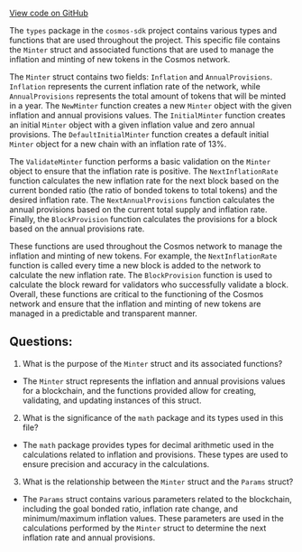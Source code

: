 [View code on GitHub](https://github.com/cosmos/cosmos-sdk/blob/main/x/mint/types/minter.go)

The `types` package in the `cosmos-sdk` project contains various types and functions that are used throughout the project. This specific file contains the `Minter` struct and associated functions that are used to manage the inflation and minting of new tokens in the Cosmos network.

The `Minter` struct contains two fields: `Inflation` and `AnnualProvisions`. `Inflation` represents the current inflation rate of the network, while `AnnualProvisions` represents the total amount of tokens that will be minted in a year. The `NewMinter` function creates a new `Minter` object with the given inflation and annual provisions values. The `InitialMinter` function creates an initial `Minter` object with a given inflation value and zero annual provisions. The `DefaultInitialMinter` function creates a default initial `Minter` object for a new chain with an inflation rate of 13%.

The `ValidateMinter` function performs a basic validation on the `Minter` object to ensure that the inflation rate is positive. The `NextInflationRate` function calculates the new inflation rate for the next block based on the current bonded ratio (the ratio of bonded tokens to total tokens) and the desired inflation rate. The `NextAnnualProvisions` function calculates the annual provisions based on the current total supply and inflation rate. Finally, the `BlockProvision` function calculates the provisions for a block based on the annual provisions rate.

These functions are used throughout the Cosmos network to manage the inflation and minting of new tokens. For example, the `NextInflationRate` function is called every time a new block is added to the network to calculate the new inflation rate. The `BlockProvision` function is used to calculate the block reward for validators who successfully validate a block. Overall, these functions are critical to the functioning of the Cosmos network and ensure that the inflation and minting of new tokens are managed in a predictable and transparent manner.
## Questions: 
 1. What is the purpose of the `Minter` struct and its associated functions?
- The `Minter` struct represents the inflation and annual provisions values for a blockchain, and the functions provided allow for creating, validating, and updating instances of this struct.

2. What is the significance of the `math` package and its types used in this file?
- The `math` package provides types for decimal arithmetic used in the calculations related to inflation and provisions. These types are used to ensure precision and accuracy in the calculations.

3. What is the relationship between the `Minter` struct and the `Params` struct?
- The `Params` struct contains various parameters related to the blockchain, including the goal bonded ratio, inflation rate change, and minimum/maximum inflation values. These parameters are used in the calculations performed by the `Minter` struct to determine the next inflation rate and annual provisions.